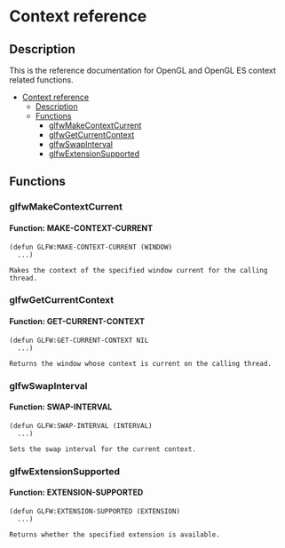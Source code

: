# Context reference

## Description

This is the reference documentation for OpenGL and OpenGL ES context related functions\.

* [Context reference](/docs/api/context.md#context-reference)
  * [Description](/docs/api/context.md#description)
  * [Functions](/docs/api/context.md#functions)
    * [glfwMakeContextCurrent](/docs/api/context.md#glfwmakecontextcurrent)
    * [glfwGetCurrentContext](/docs/api/context.md#glfwgetcurrentcontext)
    * [glfwSwapInterval](/docs/api/context.md#glfwswapinterval)
    * [glfwExtensionSupported](/docs/api/context.md#glfwextensionsupported)

## Functions

### glfwMakeContextCurrent

#### Function: MAKE\-CONTEXT\-CURRENT

```Lisp
(defun GLFW:MAKE-CONTEXT-CURRENT (WINDOW)
  ...)
```

````
Makes the context of the specified window current for the calling thread.
````

### glfwGetCurrentContext

#### Function: GET\-CURRENT\-CONTEXT

```Lisp
(defun GLFW:GET-CURRENT-CONTEXT NIL
  ...)
```

````
Returns the window whose context is current on the calling thread.
````

### glfwSwapInterval

#### Function: SWAP\-INTERVAL

```Lisp
(defun GLFW:SWAP-INTERVAL (INTERVAL)
  ...)
```

````
Sets the swap interval for the current context.
````

### glfwExtensionSupported

#### Function: EXTENSION\-SUPPORTED

```Lisp
(defun GLFW:EXTENSION-SUPPORTED (EXTENSION)
  ...)
```

````
Returns whether the specified extension is available.
````

